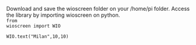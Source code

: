 Download and save the wioscreen folder on your /home/pi folder. Access the library by importing wioscreen on python. 
</br>
<code>from wioscreen import WIO\
WIO.text("Milan",10,10)\
</code>
